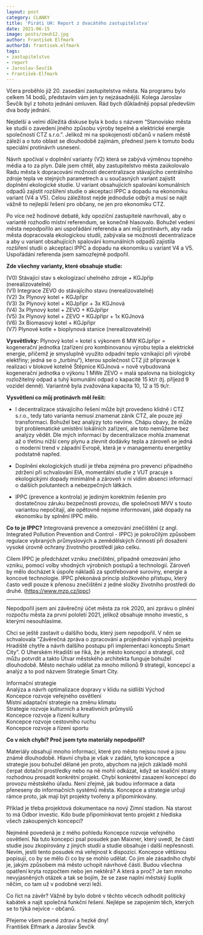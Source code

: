 ```yaml
---
layout: post
category: CLANKY
title: 'Piráti UH: Report z dvacátého zastupitelstva'
date: 2021-06-15
image: posts/zmuh12.jpg
author: František Elfmark
authorId: frantisek.elfmark
tags: 
- zastupitelstvo
- report
- Jaroslav-Ševčík
- František-Elfmark
---
```

Včera proběhlo již 20. zasedání zastupitelstva města. Na programu bylo celkem 14 bodů, představím vám jen ty nejzásadnější. Kolega Jaroslav Ševčík byl z tohoto jednání omluven. Rád bych důkladněji popsal především dva body jednání.

Nejdelší a velmi důležitá diskuse byla k bodu s názvem “Stanovisko města ke studii o zavedení jiného způsobu výroby tepelné a elektrické energie společností CTZ s.r.o.”. Jelikož mi na spokojenosti občanů v našem městě záleží a o tuto oblast se dlouhodobě zajímám, přednesl jsem k tomuto bodu speciální protinávrh usnesení.  

Návrh spočíval v doplnění varianty (V2) která se zabývá výměnou topného média a to za plyn. Dále jsem chtěl, aby zastupitelstvo města zaúkolovalo Radu města k dopracování možnosti decentralizace stávajícího centrálního zdroje tepla ve stejných parametrech a u současných variant zajistit doplnění ekologické studie. U variant obsahujících spalování komunálních odpadů zajistit rozšíření studie o akceptaci IPPC a dopadu na ekonomiku variant (V4 a V5). Celou záležitost nejde jednoduše odbýt a musí se najít vážně to nejlepší řešení pro občany, ne jen pro ekonomiku CTZ.

Po více než hodinové debatě, kdy opoziční zastupitelé navrhovali, aby o variantě rozhodlo místní referendum, se konečně hlasovalo. Bohužel vedení města nepodpořilo ani uspořádání referenda a ani můj protinávrh, aby rada města dopracovala ekologickou studii, zabývala se možností decentralizace a aby u variant obsahujících spalování komunálních odpadů zajistila rozšíření studii o akceptaci IPPC a dopadu na ekonomiku u variant V4 a V5. Uspořádání referenda jsem samozřejmě podpořil.

 **Zde všechny varianty, které obsahuje studie:**

(V0) Stávající stav s ekologizací uhelného zdroje + KGJpřip (nerealizovatelné) <br>
(V1) Integrace ZEVO do stávajícího stavu (nerealizovatelné)<br>
(V2) 3x Plynový kotel + KGJpřipr <br>
(V3) 3x Plynový kotel + KGJpřipr + 3x KGJnová<br>
(V4) 3x Plynový kotel + ZEVO + KGJpřipr <br>
(V5) 3x Plynový kotel + ZEVO + KGJpřipr + 1x KGJnová<br>
(V6) 3x Biomasový kotel + KGJpřipr <br>
(V7) Plynové kotle + bioplynová stanice (nerealizovatelné) <br>

**Vysvětlivky:** Plynový kotel = kotel s výkonem 6 MW KGJpřipr = kogenerační jednotka (zařízení pro kombinovanou výrobu tepla a elektrické energie, přičemž je smysluplně využito odpadní teplo vznikající při výrobě elektřiny; jedná se o „turbínu“), kterou společnost CTZ již připravuje k realizaci v blokové kotelně Štěpnice KGJnová = nově vybudovaná kogenerační jednotka o výkonu 1 MWe ZEVO = malá spalovna na biologicky rozložitelný odpad a tuhý komunální odpad o kapacitě 15 kt/r (tj. příjezd 9 vozidel denně). Variantně byla zvažována kapacita 10, 12 a 15 tk/r.


**Vysvětlení co můj protinávrh měl řešit:**

+ I decentralizace stávajícího řešení může být provedeno klidně i CTZ s.r.o., tedy tato varianta nemusí znamenat zánik CTZ, ale pouze její transformaci. Bohužel bez analýzy toto nevíme. Chápu obavy, že může být problematické umístění lokálních zařízení, ale toto nemůžeme bez analýzy vědět. Dle mých informací by decentralizace mohla znamenat až o třetinu nižší ceny plynu a zlevnit dodávky tepla a zároveň se jedná o moderní trend v západní Evropě, která je v managementu energetiky podstatně napřed.

+ Doplnění ekologických studií je třeba zejména pro prevenci případného zdržení při schvalování EIA, momentální studie z VUT pracuje s ekologickými dopady minimálně a zároveň v ní vidím absenci informací o dalších polutantech a nebezpečných látkách.

+ IPPC (prevence a kontrola) je jediným korektním řešením pro dostatečnou záruku bezpečnosti provozu, dle společnosti MVV s touto variantou nepočítají, ale opětovně nejsme informovaní, jaké dopady na ekonomiku by splnění IPPC mělo.

**Co to je IPPC?**
Integrovaná prevence a omezování znečištění (z angl. Integrated Pollution Prevention and Control - IPPC) je pokročilým způsobem regulace vybraných průmyslových a zemědělských činností při dosažení vysoké úrovně ochrany životního prostředí jako celku.

Cílem IPPC je předcházet vzniku znečištění, případně omezování jeho vzniku, pomocí volby vhodných výrobních postupů a technologií. Zároveň by mělo docházet k úspoře nákladů za spotřebované suroviny, energie a koncové technologie. IPPC překonává princip složkového přístupu, který často vedl pouze k přenosu znečištění z jedné složky životního prostředí do druhé. (https://www.mzp.cz/ippc)

***

Nepodpořil jsem ani závěrečný účet města za rok 2020, ani zprávu o plnění rozpočtu města za první pololetí 2021, jelikož obsahuje mnoho investic, s kterými nesouhlasíme.

Chci se ještě zastavit u dalšího bodu, který jsem nepodpořil. V něm se schvalovala “Závěrečná zpráva o zpracování a projednání výstupů projektu Hradiště chytře a návrh dalšího postupu při implementaci konceptu Smart City”. O Uherském Hradišti se říká, že je město koncepcí a strategií, což můžu potvrdit a takto Útvar městského architekta funguje bohužel dlouhodobě. Město nechalo udělat za mnoho milionů 9 strategií, koncepcí a analýz a to pod názvem Strategie Smart City.

Informační strategie<br>
Analýza a návrh optimalizace dopravy v klidu na sídlišti Východ<br>
Koncepce rozvoje veřejného osvětlení<br>
Místní adaptační strategie na změnu klimatu<br>
Strategie rozvoje kulturních a kreativních průmyslů<br>
Koncepce rozvoje a řízení kultury<br>
Koncepce rozvoje cestovního ruchu<br>
Koncepce rozvoje a řízení sportu<br>

**Co v nich chybí? Proč jsem tyto materiály nepodpořil?**

Materiály obsahují mnoho informací, které pro město nejsou nové a jsou známé dlouhodobě. Hlavní chyba je však v zadání, tyto koncepce a strategie jsou bohužel dělané jen proto, abychom na jejich základě mohli čerpat dotační prostředky nebo na ně mohli odkázat, když se koaliční strany rozhodnou prosadit konkrétní projekt. Chybí konkrétní zasazení koncepcí do provozu městského úřadu. Není zřejmé, jak budou informace a data přeneseny do informačních systémů města. Koncepce a strategie určují rámce proto, jak mají být projekty tvořeny a připomínkovány. 

Příklad je třeba projektová dokumentace na nový Zimní stadion. Na starost to má Odbor investic. Kdo bude připomínkovat tento projekt z hlediska všech zakoupených koncepcí?

Nejméně povedená je z mého pohledu Koncepce rozvoje veřejného osvětlení. Na tuto koncepci psal posudek pan Maixner, který uvedl, že části studie jsou zkopírovány z jiných studií a studie obsahuje i další nepřesnosti. Nevím, jestli tento posudek má veřejnost k dispozici.
Koncepce většinou popisují, co by se mělo či co by se mohlo udělat. Co jim ale zásadního chybí je, jakým způsobem má město uchopit návrhové části. Budou všechna opatření kryta rozpočtem nebo jen nektěrá? 
A která a proč? Je tam mnoho nevyjasněných otázek a tak se bojím, že se zase naplní městský šuplík něčím, co tam už v podobné verzi leží.

Co říct na závěr? Vážně by bylo dobré v těchto věcech odhodit politický kabátek a najít společná funkční řešení. Nejlépe se zapojením těch, kterých se to týká nejvíce - občanů.

Přejeme všem pevné zdraví a hezké dny!<br>
František Elfmark a Jaroslav Ševčík
